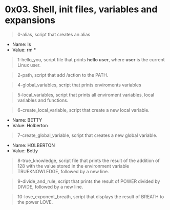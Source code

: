 # 0x03. Shell, init files, variables and expansions

> 0-alias, script that creates an alias
+ Name: ls
+ Value: rm *

> 1-hello_you, script file that prints **hello user**, where **user** is the current Linux user.

> 2-path, script that add /action to the PATH.

> 4-global_variables, script that prints enviroments variables

> 5-local_variables, script that prints all enviroment variables, local variables and functions.

> 6-create_local_variable, script that create a new local variable.
+ Name: BETTY
+ Value: Holberton

> 7-create_global_variable, script that creates a new global variable.
+ Name: HOLBERTON
+ Value: Betty

> 8-true_knowledge, script file that prints the result of the addition of 128 with the value stored in the environment variable TRUEKNOWLEDGE, followed by a new line.

> 9-divide_and_rule, script that prints the result of POWER divided by DIVIDE, followed by a new line.

> 10-love_exponent_breath, script that displays the result of BREATH to the power LOVE.
